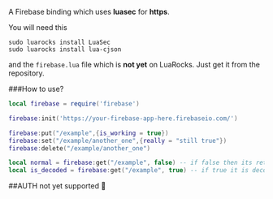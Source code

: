 A Firebase binding which uses **luasec** for **https**.

You will need this

```
sudo luarocks install LuaSec
sudo luarocks install lua-cjson
```

and the `firebase.lua` file which is **not yet** on LuaRocks. Just get it from the repository.

###How to use?

```lua
local firebase = require('firebase')

firebase:init('https://your-firebase-app-here.firebaseio.com/')

firebase:put("/example",{is_working = true})
firebase:set("/example/another_one",{really = "still true"})
firebase:delete("/example/another_one")

local normal = firebase:get("/example", false) -- if false then its returned as json string
local is_decoded = firebase:get("/example", true) -- if true it is decoded into a table
```

##AUTH not yet supported :snail: